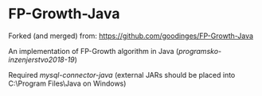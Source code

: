 FP-Growth-Java
==============

Forked (and merged) from: https://github.com/goodinges/FP-Growth-Java

An implementation of FP-Growth algorithm in Java (*programsko-inzenjerstvo2018-19*)



Required *mysql-connector-java* (external JARs should be placed into C:\Program Files\Java on Windows)


